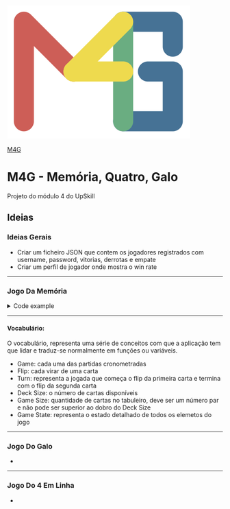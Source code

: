 ![M4G](https://github.com/carmanoli/M4Project/blob/main/images/M4G.png)


[M4G](https://carmanoli.github.io/M4Project/)

# M4G - Memória, Quatro, Galo

Projeto do módulo 4 do UpSkill

## Ideias

### Ideias Gerais
<ul>
  <li>Criar um ficheiro JSON que contem os jogadores registrados com username, password, vitorias, derrotas e empate</li>
   <li> Criar um perfil de jogador onde mostra o win rate </li>
</ul>

---
### Jogo Da Memória
<details><summary>Code example</summary><p>
  ...
</p></details>

---
#### Vocabulário:
O vocabulário, representa uma série de conceitos com que a aplicação tem que lidar e traduz-se normalmente em funções ou variáveis.
- Game: cada uma das partidas cronometradas
- Flip: cada virar de uma carta
- Turn: representa a jogada que começa o flip da primeira carta e termina com o flip da segunda carta
- Deck Size: o número de cartas disponíveis
- Game Size: quantidade de cartas no tabuleiro, deve ser um número par e não pode ser superior ao dobro do Deck Size
- Game State: representa o estado detalhado de todos os elemetos do jogo


---

### Jogo Do Galo
<ul>
  <li></li>
</ul>

---
### Jogo Do 4 Em Linha
<ul>
  <li></li>
</ul>
